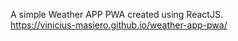A simple Weather APP PWA created using ReactJS.  
https://vinicius-masiero.github.io/weather-app-pwa/
